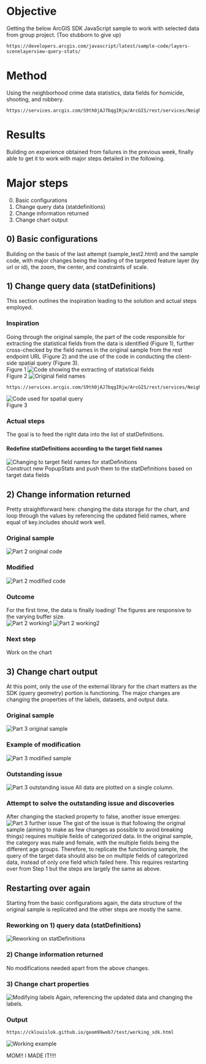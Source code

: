 # Objective 
Getting the below ArcGIS SDK JavaScript sample to work with selected data from group project. (Too stubborn to give up)

```
https://developers.arcgis.com/javascript/latest/sample-code/layers-scenelayerview-query-stats/
```

# Method
Using the neighborhood crime data statistics, data fields for homicide, shooting, and robbery.
```
https://services.arcgis.com/S9th0jAJ7bqgIRjw/ArcGIS/rest/services/Neighbourhood_Crime_Rates_Open_Data/FeatureServer/0
```

# Results
Building on experience obtained from failures in the previous week, finally able to get it to work with major steps detailed in the following.

# Major steps
0) Basic configurations 
1) Change query data (statdefinitions)
2) Change information returned
3) Change chart output


## 0) Basic configurations
Building on the basis of the last attempt (sample_test2.html) and the sample code, with major changes being the loading of the targeted feature layer (by url or id), the zoom, the center, and constraints of scale.


## 1) Change query data (statDefinitions)
This section outlines the inspiration leading to the solution and actual steps employed.

### Inspiration 
Going through the original sample, the part of the code responsible for extracting the statistical fields from the data is identified (Figure 1), further cross-checked by the field names in the original sample from the rest endpoint URL (Figure 2) and the use of the code in conducting the client-side spatial query (Figure 3).\
Figure 1
![Code showing the extracting of statistical fields](11_1.png "Pic 1")\
Figure 2
![Original field names](11_2.png "Pic 2")
```
https://services.arcgis.com/S9th0jAJ7bqgIRjw/ArcGIS/rest/services/Neighbourhood_Crime_Rates_Open_Data/FeatureServer/0)
```
![Code used for spatial query](11_3.png "Pic 3")\
Figure 3

### Actual steps
The goal is to feed the right data into the list of statDefinitions. 

#### Redefine statDefinitions according to the target field names
![Changing to target field names for statDefinitions](11_4.png "Pic 4")\
Construct new PopupStats and push them to the statDefinitions based on target data fields


## 2) Change information returned
Pretty straightforward here: changing the data storage for the chart, and loop through the values by referencing the updated field names, where equal of key.includes should work well.

### Original sample
![Part 2 original code](11_5.png "Pic 5")

### Modified
![Part 2 modified code](11_6.png "Pic 6")

### Outcome
For the first time, the data is finally loading! The figures are responsive to the varying buffer size.\
![Part 2 working1](11_7.png "Pic 7")
![Part 2 working2](11_8.png "Pic 8")

### Next step
Work on the chart 


## 3) Change chart output
At this point, only the use of the external library for the chart matters as the SDK (query geometry) portion is functioning. The major changes are changing the properties of the labels, datasets, and output data. 

### Original sample
![Part 3 original sample](11_9.png "Pic 9")

### Example of modification 
![Part 3 modified sample](11_10.png "Pic 10")

### Outstanding issue 
![Part 3 outstanding issue](11_11.png "Pic 11")
All data are plotted on a single column.

### Attempt to solve the outstanding issue and discoveries
After changing the stacked property to false, another issue emerges:
![Part 3 further issue](11_12.png "Pic 12")
The gist of the issue is that following the original sample (aiming to make as few changes as possible to avoid breaking things) requires multiple fields of categorized data. In the original sample, the category was male and female, with the multiple fields being the different age groups. Therefore, to replicate the functioning sample, the query of the target data should also be on multiple fields of categorized data, instead of only one field which failed here. This requires restarting over from Step 1 but the steps are largely the same as above.


## Restarting over again
Starting from the basic configurations again, the data structure of the original sample is replicated and the other steps are mostly the same.

### Reworking on 1) query data (statDefinitions)
![Reworking on statDefinitions](11_13.png "Pic 13")

### 2) Change information returned
No modifications needed apart from the above changes.

### 3) Change chart properties
![Modifying labels](11_14.png "Pic 14")
Again, referencing the updated data and changing the labels.

### Output
```
https://cklouislok.github.io/geom99web7/test/working_sdk.html
```
![Working example](11_15.png "Pic 15")


MOM!! I MADE IT!!!!












